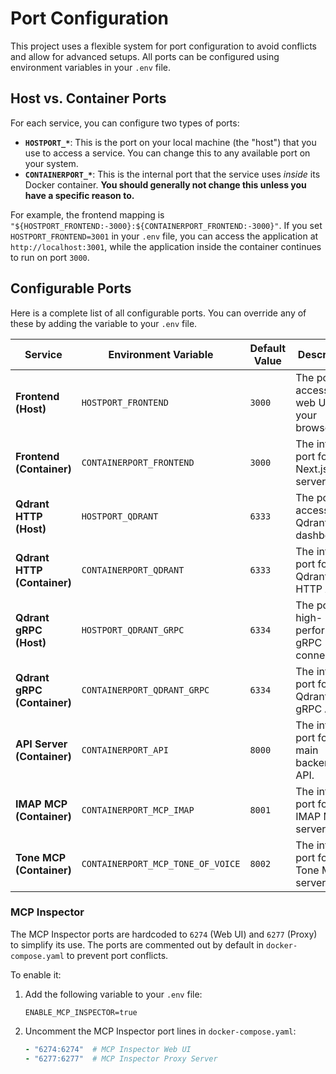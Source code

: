 # Port Configuration

This project uses a flexible system for port configuration to avoid conflicts and allow for advanced setups. All ports can be configured using environment variables in your `.env` file.

## Host vs. Container Ports

For each service, you can configure two types of ports:

*   **`HOSTPORT_*`**: This is the port on your local machine (the "host") that you use to access a service. You can change this to any available port on your system.
*   **`CONTAINERPORT_*`**: This is the internal port that the service uses *inside* its Docker container. **You should generally not change this unless you have a specific reason to.**

For example, the frontend mapping is `"${HOSTPORT_FRONTEND:-3000}:${CONTAINERPORT_FRONTEND:-3000}"`. If you set `HOSTPORT_FRONTEND=3001` in your `.env` file, you can access the application at `http://localhost:3001`, while the application inside the container continues to run on port `3000`.

## Configurable Ports

Here is a complete list of all configurable ports. You can override any of these by adding the variable to your `.env` file.

| Service                     | Environment Variable                | Default Value | Description                                  |
| --------------------------- | ----------------------------------- | ------------- | -------------------------------------------- |
| **Frontend (Host)**         | `HOSTPORT_FRONTEND`                 | `3000`        | The port to access the web UI in your browser. |
| **Frontend (Container)**    | `CONTAINERPORT_FRONTEND`            | `3000`        | The internal port for the Next.js server.    |
| **Qdrant HTTP (Host)**      | `HOSTPORT_QDRANT`                   | `6333`        | The port to access the Qdrant dashboard.     |
| **Qdrant HTTP (Container)** | `CONTAINERPORT_QDRANT`              | `6333`        | The internal port for the Qdrant HTTP API.   |
| **Qdrant gRPC (Host)**      | `HOSTPORT_QDRANT_GRPC`              | `6334`        | The port for high-performance gRPC connections. |
| **Qdrant gRPC (Container)** | `CONTAINERPORT_QDRANT_GRPC`         | `6334`        | The internal port for the Qdrant gRPC API.   |
| **API Server (Container)**  | `CONTAINERPORT_API`                 | `8000`        | The internal port for the main backend API.  |
| **IMAP MCP (Container)**    | `CONTAINERPORT_MCP_IMAP`            | `8001`        | The internal port for the IMAP MCP server.   |
| **Tone MCP (Container)**    | `CONTAINERPORT_MCP_TONE_OF_VOICE`   | `8002`        | The internal port for the Tone MCP server.   |

### MCP Inspector

The MCP Inspector ports are hardcoded to `6274` (Web UI) and `6277` (Proxy) to simplify its use. The ports are commented out by default in `docker-compose.yaml` to prevent port conflicts.

To enable it:
1. Add the following variable to your `.env` file:
   ```
   ENABLE_MCP_INSPECTOR=true
   ```
2. Uncomment the MCP Inspector port lines in `docker-compose.yaml`:
   ```yaml
   - "6274:6274"  # MCP Inspector Web UI
   - "6277:6277"  # MCP Inspector Proxy Server
   ```

